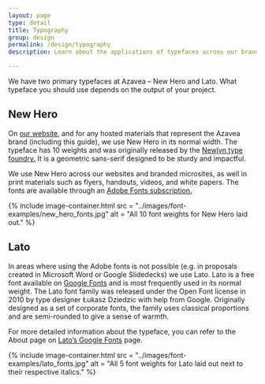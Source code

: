 ```yaml
---
layout: page
type: detail
title: Typography
group: design
permalink: /design/typography
description: Learn about the applications of typefaces across our brand materials.

---
```

We have two primary typefaces at Azavea – New Hero and Lato. What typeface you should use depends on the output of your project.

## New Hero
On [our website,](azavea.com) and for any hosted materials that represent the Azavea brand (including this guide), we use New Hero in its normal width. The typeface has 10 weights and was originally released by the [Newlyn type foundry.](https://newlyn.com/) It is a geometric sans-serif designed to be sturdy and impactful.

We use New Hero across our websites and branded microsites, as well in print materials such as flyers, handouts, videos, and white papers. The fonts are available through an [Adobe Fonts subscription.](https://fonts.adobe.com/fonts/new-hero)

{% include image-container.html
  src =  "../images/font-examples/new_hero_fonts.jpg"
  alt =  "All 10 font weights for New Hero laid out."
%}

## Lato
In areas where using the Adobe fonts is not possible (e.g. in proposals created in Microsoft Word or Google Slidedecks) we use Lato. Lato is a free font available on [Google Fonts](https://fonts.google.com/specimen/Lato?preview.text_type=custom) and is most frequently used in its normal weight. The Lato font family was released under the Open Font license in 2010 by type designer Łukasz Dziedzic with help from Google. Originally designed as a set of corporate fonts, the family uses classical proportions and are semi-rounded to give a sense of warmth.

For more detailed information about the typeface, you can refer to the About page on [Lato’s Google Fonts](https://fonts.google.com/specimen/Lato?preview.text_type=custom#about) page.

{% include image-container.html
  src =  "../images/font-examples/lato_fonts.jpg"
  alt =  "All 5 font weights for Lato laid out next to their respective italics."
%}
